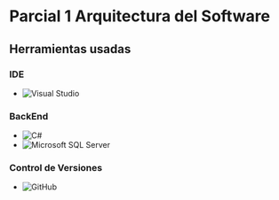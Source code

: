 # Parcial 1 Arquitectura del Software

## Herramientas usadas

### **IDE**
- ![Visual Studio](https://img.shields.io/badge/Visual%20Studio-5C2D91?logo=visualstudio&logoColor=white&style=for-the-badge)

### **BackEnd**
- ![C#](https://img.shields.io/badge/C%23-239120?logo=csharp&logoColor=white&style=for-the-badge)
- ![Microsoft SQL Server](https://img.shields.io/badge/SQL%20Server-CC2927?logo=microsoftsqlserver&logoColor=white&style=for-the-badge)

### **Control de Versiones**
- ![GitHub](https://img.shields.io/badge/GitHub-181717?logo=github&logoColor=white&style=for-the-badge)
